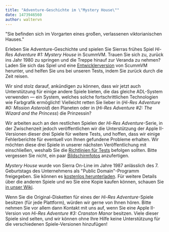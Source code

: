 ```yaml
---
title: "Adventure-Geschichte im \"Mystery House\""
date: 1473946560
author: waltervn
---
```


"Sie befinden sich im Vorgarten eines großen, verlassenen viktorianischen Hauses."

Erleben Sie Adventure-Geschichte und spielen Sie Sierras frühes Spiel *Hi-Res Adventure #1: Mystery House* in ScummVM. Trauen Sie sich zu, zurück ins Jahr 1980 zu springen und die Treppe hinauf zur Veranda zu nehmen? Laden Sie sich das Spiel und eine [Entwicklerversion](/downloads/#daily) von ScummVM herunter, und helfen Sie uns bei unseren Tests, indem Sie zurück durch die Zeit reisen.

Wir sind stolz darauf, ankündigen zu können, dass wir jetzt auch Unterstützung für einige andere Spiele bieten, die das gleiche ADL-System verwenden — ein System, welches solche fortschrittlichen Technologien wie Farbgrafik ermöglicht! Vielleicht retten Sie lieber in (*Hi-Res Adventure #0: Mission Asteroid*) den Planeten oder in (*Hi-Res Adventure #2: The Wizard and the Princess*) die Prinzessin?

Wir arbeiten auch an den restlichen Spielen der *Hi-Res Adventure*\-Serie, in der Zwischenzeit jedoch veröffentlichen wir die Unterstützung der Apple II-Versionen dieser drei Spiele für weitere Tests, und hoffen, dass wir einige Fehlerberichte für eventuell von Ihnen gefundene Probleme erhalten. Wir möchten diese drei Spiele in unserer nächsten Veröffentlichung mit einschließen, weshalb Sie die [Richtlinien für Tests](http://wiki.scummvm.org/index.php/Release_Testing) befolgen sollten. Bitte vergessen Sie nicht, ein paar [Bildschirmfotos](http://wiki.scummvm.org/index.php/Screenshots) anzufertigen.

*Mystery House* wurde von Sierra On-Line im Jahre 1987 anlässlich des 7. Geburtstags des Unternehmens als "Public Domain"-Programm freigegeben. Sie können es [kostenlos herunterladen](/games/#mysthous). Für weitere Details über die anderen Spiele und wo Sie eine Kopie kaufen können, schauen Sie [in unser Wiki](http://wiki.scummvm.org/index.php/ADL).

Wenn Sie die Original-Disketten für eines der *Hi-Res Adventure*\-Spiele besitzen (für jede Plattform), würden wir gerne von Ihnen hören. Bitte nehmen Sie vor allem dann Kontakt mit uns auf, wenn Sie eine Apple II-Version von *Hi-Res Adventure #3: Cranston Manor* besitzen. Viele dieser Spiele sind selten, und wir können ohne Ihre Hilfe keine Unterstützung für die verschiedenen Spiele-Versionen hinzufügen!

